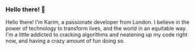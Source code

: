 ### Hello there! 👋

<!--
**karimabuseer/karimabuseer** is a ✨ _special_ ✨ repository because its `README.md` (this file) appears on your GitHub profile.

Here are some ideas to get you started:

- 🔭 I’m currently working on ...
- 🌱 I’m currently learning ...
- 👯 I’m looking to collaborate on ...
- 🤔 I’m looking for help with ...
- 💬 Ask me about ...
- 📫 How to reach me: ...
- 😄 Pronouns: ...
- ⚡ Fun fact: ...
-->

Hello there! I'm Karim, a passionate developer from London. I believe in the power of technology to transform lives, and the world in an equitable way. I'm a little addicted to cracking algorithms and neatening up my code right now, and having a crazy amount of fun doing so.
